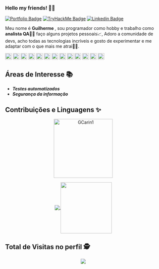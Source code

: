 ### Hello my friends! 🙋‍♂️

[![Portfolio Badge](https://img.shields.io/badge/Developer-Portifólio-black)](https://github.com/GCarin1)
[![TryHackMe Badge](https://img.shields.io/badge/-TryHackMe-black)](https://tryhackme.com/p/virtualInsanity)
[![Linkedin Badge](https://img.shields.io/badge/-Gmail-red?style=flat-square&logo=Gmail&logoColor=white&link=mailto:carinigcontact@gmail.com)](mailto:carinigcontact@gmail.com)


Meu nome é <strong>Guilherme </strong>, sou programador como hobby e trabalho como <strong>analista QA</strong>👨‍💻 faço alguns projetos pessoais📈, Adoro a comunidade de devs, acho todas as tecnologias incríveis e gosto de experimentar e me adaptar com o que mais me atrai👨‍💻.


<a href="https://www.microsoft.com/pt-br/windows/" title="Windows"><img src="https://github.com/tomchen/stack-icons/blob/master/logos/microsoft-windows.svg" alt="Windows" width="21px" height="21px"></a>
<a href="https://www.linux.org/" title="HTML5"><img src="https://github.com/tomchen/stack-icons/blob/master/logos/linux-tux.svg" alt="Linux" width="21px" height="21px"></a>
<a href="https://www.java.com/pt-BR/" title="Selenium"><img src="https://github.com/tomchen/stack-icons/blob/master/logos/java.svg" alt="Java" width="21px" height="21px"></a>
<a href="https://www.python.org" title="Python"><img src="https://github.com/tomchen/stack-icons/blob/master/logos/python.svg" alt="Python" width="21px" height="21px"></a>
<a href="https://docs.microsoft.com/pt-br/dotnet/csharp/" title="CSharp"><img src="https://github.com/tomchen/stack-icons/blob/master/logos/c-sharp.svg" alt="Csharp" width="21px" height="21px"></a>
<a href="https://cucumber.io/" title="Cucumber"><img src="https://github.com/tomchen/stack-icons/blob/master/logos/cucumber.svg" alt="Cucumber" width="21px" height="21px"></a>
<a href="https://www.selenium.dev" title="Selenium"><img src="https://github.com/tomchen/stack-icons/blob/master/logos/selenium.svg" alt="Selenium" width="21px" height="21px"></a>
<a href="https://www.eclipse.org/" title="Visual Studio Code"><img src="https://github.com/tomchen/stack-icons/blob/master/logos/eclipse.svg" alt="Eclipse" width="21px" height="21px"></a>
<a href="https://code.visualstudio.com/" title="Visual Studio Code"><img src="https://github.com/tomchen/stack-icons/blob/master/logos/visual-studio-code.svg" alt="Visual Studio Code" width="21px" height="21px"></a>
<a href="https://www.w3.org/TR/html5/" title="HTML5"><img src="https://github.com/tomchen/stack-icons/blob/master/logos/html-5.svg" alt="HTML5" width="21px" height="21px"></a>
<a href="https://dev.mysql.com/" title="MySQL"><img src="https://github.com/tomchen/stack-icons/blob/master/logos/mysql.svg" alt="MySQL" width="21px" height="21px"></a>
<a href="https://git-scm.com/" title="Git"><img src="https://github.com/tomchen/stack-icons/blob/master/logos/git-icon.svg" alt="Git" width="21px" height="21px"></a>
<a href="https://www.atlassian.com/br/software/jira" title="Visual Studio Code"><img src="https://github.com/tomchen/stack-icons/blob/master/logos/jira.svg" alt="Jira" width="21px" height="21px"></a>






## **Áreas de Interesse 📚**


* ***Testes automatizados***
* ***Segurança da informação***


## **Contribuições e Linguagens ✨**
<dl align="center">
  <img height="190px" alt="GCarin1" src="https://github-readme-streak-stats.herokuapp.com/?user=GCarin1&hide_border=true&theme=dark" />
</dl>

 <p align="center">
  <a href="https://github.com/anuraghazra/github-readme-stats">
    <img
      align="center"
      src="https://github-readme-stats.vercel.app/api/top-langs/?username=GCarin1&layout=compact"
    />
  </a>
  <a href="https://github.com/anuraghazra/github-readme-stats">
    <img
      align="center"
      height="165"
      src="https://github-readme-stats.vercel.app/api?username=GCarin1&count_private=true&show_icons=true&custom_title=Github%20Status&hide=issues"
    />
  </a>
</p>

## Total de Visitas no perfil :detective: <br>
 <p align="center"> 
   <img alingn="center" src="https://profile-counter.glitch.me/GCarin1/count.svg" />
 </p>
